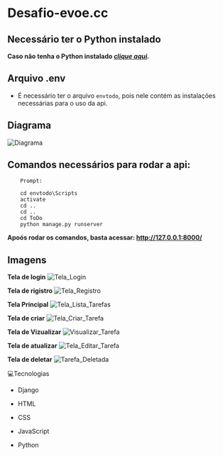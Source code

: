 <h1 align="center">

# Desafio-evoe.cc
</h1>

## Necessário ter o Python instalado
**Caso não tenha o Python instalado *[clique aqui](https://www.python.org/downloads/).***

## Arquivo .env
- É necessário ter o arquivo ``envtodo``, pois nele contém as instalações necessárias para o uso da api.

## Diagrama
![Diagrama](https://user-images.githubusercontent.com/68566439/117908988-ca6b9080-b2af-11eb-927f-5ad761580ac5.png)

## Comandos necessários para rodar a api:
``` 
    Prompt:
    
    cd envtodo\Scripts
    activate
    cd ..
    cd ..
    cd ToDo
    python manage.py runserver
```
**Apoós rodar os comandos, basta acessar: http://127.0.0.1:8000/**

## Imagens
**Tela de login**
![Tela_Login](https://user-images.githubusercontent.com/68566439/117909068-f2f38a80-b2af-11eb-939a-4eb8624a0231.png)

**Tela de rigistro**
![Tela_Registro](https://user-images.githubusercontent.com/68566439/117909067-f2f38a80-b2af-11eb-853c-c1cf80bd555f.png)

**Tela Principal**
![Tela_Lista_Tarefas](https://user-images.githubusercontent.com/68566439/117909061-ef600380-b2af-11eb-9808-c0811ba674bc.png)

**Tela de criar**
![Tela_Criar_Tarefa](https://user-images.githubusercontent.com/68566439/117909051-ec651300-b2af-11eb-9907-8cffc22383f6.png)

**Tela de Vizualizar**
![Visualizar_Tarefa](https://user-images.githubusercontent.com/68566439/117909079-f6871180-b2af-11eb-855f-c028a9550df9.png)

**Tela de atualizar**
![Tela_Editar_Tarefa](https://user-images.githubusercontent.com/68566439/117909055-ed964000-b2af-11eb-94a3-b0905c2841a6.png)

**Tela de deletar**
![Tarefa_Deletada](https://user-images.githubusercontent.com/68566439/117909045-ea02b900-b2af-11eb-8399-6267fba9e014.png)


💻Tecnologias

- Django

- HTML

- CSS

- JavaScript

- Python